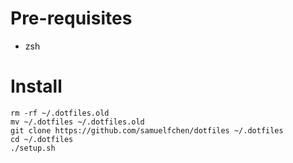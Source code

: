 # Pre-requisites
- zsh
# Install 
```
rm -rf ~/.dotfiles.old 
mv ~/.dotfiles ~/.dotfiles.old 
git clone https://github.com/samuelfchen/dotfiles ~/.dotfiles 
cd ~/.dotfiles 
./setup.sh
```